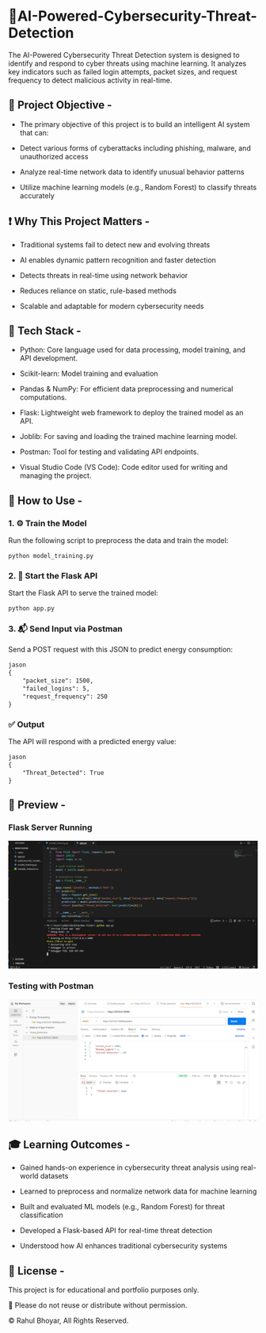 # 🔐AI-Powered-Cybersecurity-Threat-Detection
The AI-Powered Cybersecurity Threat Detection system is designed to identify and respond to cyber threats using machine learning. It analyzes key indicators such as failed login attempts, packet sizes, and request frequency to detect malicious activity in real-time. 

## 🎯 Project Objective -
- The primary objective of this project is to build an intelligent AI system that can:

- Detect various forms of cyberattacks including phishing, malware, and unauthorized access

- Analyze real-time network data to identify unusual behavior patterns

- Utilize machine learning models (e.g., Random Forest) to classify threats accurately

## ❗ Why This Project Matters -
- Traditional systems fail to detect new and evolving threats

- AI enables dynamic pattern recognition and faster detection

- Detects threats in real-time using network behavior

- Reduces reliance on static, rule-based methods

- Scalable and adaptable for modern cybersecurity needs

## 🔧 Tech Stack -
- Python: Core language used for data processing, model training, and API development.

- Scikit-learn: Model training and evaluation

- Pandas & NumPy: For efficient data preprocessing and numerical computations.

- Flask: Lightweight web framework to deploy the trained model as an API.

- Joblib: For saving and loading the trained machine learning model.

- Postman: Tool for testing and validating API endpoints.

- Visual Studio Code (VS Code): Code editor used for writing and managing the project.

## 🧪 How to Use -
### 1. ⚙️ Train the Model
Run the following script to preprocess the data and train the model:
```
python model_training.py
```
### 2. 🚀 Start the Flask API
Start the Flask API to serve the trained model:
```
python app.py
```
### 3. 📬 Send Input via Postman
Send a POST request with this JSON to predict energy consumption:
```
jason
{
    "packet_size": 1500,
    "failed_logins": 5,
    "request_frequency": 250
}
```
### ✅ Output
The API will respond with a predicted energy value:
```
jason
{
    "Threat_Detected": True
}
```
## 📸 Preview -
### Flask Server Running  
![Flask Server](Output_Images/API_running_in_Flask.png)  

### Testing with Postman  
![Postman Test](Output_Images/API_tested_in_Postman.png) 

## 🎓 Learning Outcomes -
- Gained hands-on experience in cybersecurity threat analysis using real-world datasets

- Learned to preprocess and normalize network data for machine learning

- Built and evaluated ML models (e.g., Random Forest) for threat classification

- Developed a Flask-based API for real-time threat detection

- Understood how AI enhances traditional cybersecurity systems

## 📌 License -
This project is for educational and portfolio purposes only. 

📎 Please do not reuse or distribute without permission.

© Rahul Bhoyar, All Rights Reserved.
